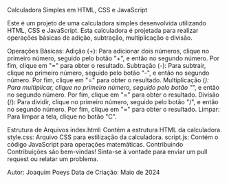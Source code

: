 Calculadora Simples em HTML, CSS e JavaScript

Este é um projeto de uma calculadora simples desenvolvida utilizando HTML, CSS e JavaScript. Esta calculadora é projetada para realizar operações básicas de adição, subtração, multiplicação e divisão.

Operações Básicas:
Adição (+): Para adicionar dois números, clique no primeiro número, seguido pelo botão "+", e então no segundo número. Por fim, clique em "=" para obter o resultado.
Subtração (-): Para subtrair, clique no primeiro número, seguido pelo botão "-", e então no segundo número. Por fim, clique em "=" para obter o resultado.
Multiplicação (*): Para multiplicar, clique no primeiro número, seguido pelo botão "*", e então no segundo número. Por fim, clique em "=" para obter o resultado.
Divisão (/): Para dividir, clique no primeiro número, seguido pelo botão "/", e então no segundo número. Por fim, clique em "=" para obter o resultado.
Limpar:
Para limpar a tela, clique no botão "C".

Estrutura de Arquivos
index.html: Contém a estrutura HTML da calculadora.
style.css: Arquivo CSS para estilização da calculadora.
script.js: Contém o código JavaScript para operações matemáticas.
Contribuindo
Contribuições são bem-vindas! Sinta-se à vontade para enviar um pull request ou relatar um problema.

Autor: Joaquim Poeys
Data de Criação: Maio de 2024



